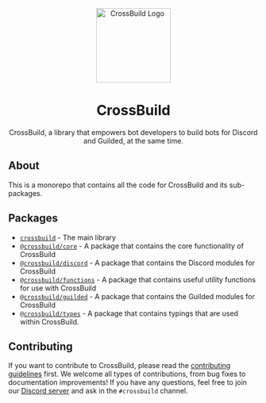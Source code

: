 <div align="center">
<img width="150" height="150" src="https://cdn.buape.com/crossbuild.png" alt="CrossBuild Logo" />

<h1 align="center"><b>CrossBuild</b></h1>

CrossBuild, a library that empowers bot developers to build bots for Discord and Guilded, at the same time.

</div>

## About

This is a monorepo that contains all the code for CrossBuild and its sub-packages.

## Packages

-   [`crossbuild`](/tree/main/packages/crossbuild) - The main library
-   [`@crossbuild/core`](/tree/main/packages/core) - A package that contains the core functionality of CrossBuild
-   [`@crossbuild/discord`](/tree/main/packages/discord) - A package that contains the Discord modules for CrossBuild
-   [`@crossbuild/functions`](/tree/main/packages/functions) - A package that contains useful utility functions for use with CrossBuild
-   [`@crossbuild/guilded`](/tree/main/packages/guilded) - A package that contains the Guilded modules for CrossBuild
-   [`@crossbuild/types`](/tree/main/packages/types) - A package that contains typings that are used within CrossBuild.

## Contributing

If you want to contribute to CrossBuild, please read the [contributing guidelines](/CONTRIBUTING.md) first. We welcome all types of contributions, from bug fixes to documentation improvements! If you have any questions, feel free to join our [Discord server](https://go.buape.com/discord) and ask in the `#crossbuild` channel.
